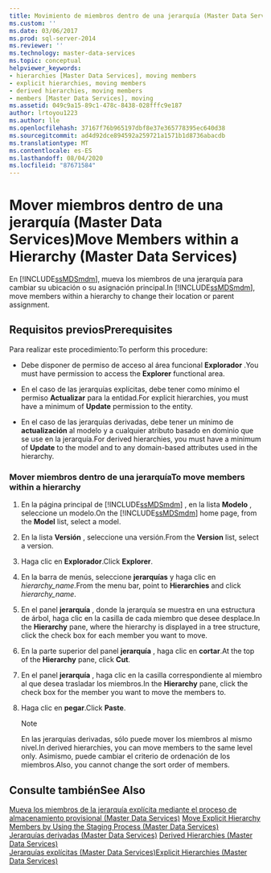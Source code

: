 ```yaml
---
title: Movimiento de miembros dentro de una jerarquía (Master Data Services) | Microsoft Docs
ms.custom: ''
ms.date: 03/06/2017
ms.prod: sql-server-2014
ms.reviewer: ''
ms.technology: master-data-services
ms.topic: conceptual
helpviewer_keywords:
- hierarchies [Master Data Services], moving members
- explicit hierarchies, moving members
- derived hierarchies, moving members
- members [Master Data Services], moving
ms.assetid: 049c9a15-89c1-478c-8438-028fffc9e187
author: lrtoyou1223
ms.author: lle
ms.openlocfilehash: 37167f76b965197dbf8e37e365778395ec640d38
ms.sourcegitcommit: ad4d92dce894592a259721a1571b1d8736abacdb
ms.translationtype: MT
ms.contentlocale: es-ES
ms.lasthandoff: 08/04/2020
ms.locfileid: "87671584"
---
```

# <a name="move-members-within-a-hierarchy-master-data-services"></a><span data-ttu-id="a63c6-102">Mover miembros dentro de una jerarquía (Master Data Services)</span><span class="sxs-lookup"><span data-stu-id="a63c6-102">Move Members within a Hierarchy (Master Data Services)</span></span>
  <span data-ttu-id="a63c6-103">En [!INCLUDE[ssMDSmdm](../includes/ssmdsmdm-md.md)], mueva los miembros de una jerarquía para cambiar su ubicación o su asignación principal.</span><span class="sxs-lookup"><span data-stu-id="a63c6-103">In [!INCLUDE[ssMDSmdm](../includes/ssmdsmdm-md.md)], move members within a hierarchy to change their location or parent assignment.</span></span>  
  
## <a name="prerequisites"></a><span data-ttu-id="a63c6-104">Requisitos previos</span><span class="sxs-lookup"><span data-stu-id="a63c6-104">Prerequisites</span></span>  
 <span data-ttu-id="a63c6-105">Para realizar este procedimiento:</span><span class="sxs-lookup"><span data-stu-id="a63c6-105">To perform this procedure:</span></span>  
  
-   <span data-ttu-id="a63c6-106">Debe disponer de permiso de acceso al área funcional **Explorador** .</span><span class="sxs-lookup"><span data-stu-id="a63c6-106">You must have permission to access the **Explorer** functional area.</span></span>  
  
-   <span data-ttu-id="a63c6-107">En el caso de las jerarquías explícitas, debe tener como mínimo el permiso **Actualizar** para la entidad.</span><span class="sxs-lookup"><span data-stu-id="a63c6-107">For explicit hierarchies, you must have a minimum of **Update** permission to the entity.</span></span>  
  
-   <span data-ttu-id="a63c6-108">En el caso de las jerarquías derivadas, debe tener un mínimo de **actualización** al modelo y a cualquier atributo basado en dominio que se use en la jerarquía.</span><span class="sxs-lookup"><span data-stu-id="a63c6-108">For derived hierarchies, you must have a minimum of **Update** to the model and to any domain-based attributes used in the hierarchy.</span></span>  
  
### <a name="to-move-members-within-a-hierarchy"></a><span data-ttu-id="a63c6-109">Mover miembros dentro de una jerarquía</span><span class="sxs-lookup"><span data-stu-id="a63c6-109">To move members within a hierarchy</span></span>  
  
1.  <span data-ttu-id="a63c6-110">En la página principal de [!INCLUDE[ssMDSmdm](../includes/ssmdsmdm-md.md)] , en la lista **Modelo** , seleccione un modelo.</span><span class="sxs-lookup"><span data-stu-id="a63c6-110">On the [!INCLUDE[ssMDSmdm](../includes/ssmdsmdm-md.md)] home page, from the **Model** list, select a model.</span></span>  
  
2.  <span data-ttu-id="a63c6-111">En la lista **Versión** , seleccione una versión.</span><span class="sxs-lookup"><span data-stu-id="a63c6-111">From the **Version** list, select a version.</span></span>  
  
3.  <span data-ttu-id="a63c6-112">Haga clic en **Explorador**.</span><span class="sxs-lookup"><span data-stu-id="a63c6-112">Click **Explorer**.</span></span>  
  
4.  <span data-ttu-id="a63c6-113">En la barra de menús, seleccione **jerarquías** y haga clic en *hierarchy_name*.</span><span class="sxs-lookup"><span data-stu-id="a63c6-113">From the menu bar, point to **Hierarchies** and click *hierarchy_name*.</span></span>  
  
5.  <span data-ttu-id="a63c6-114">En el panel **jerarquía** , donde la jerarquía se muestra en una estructura de árbol, haga clic en la casilla de cada miembro que desee desplace.</span><span class="sxs-lookup"><span data-stu-id="a63c6-114">In the **Hierarchy** pane, where the hierarchy is displayed in a tree structure, click the check box for each member you want to move.</span></span>  
  
6.  <span data-ttu-id="a63c6-115">En la parte superior del panel **jerarquía** , haga clic en **cortar**.</span><span class="sxs-lookup"><span data-stu-id="a63c6-115">At the top of the **Hierarchy** pane, click **Cut**.</span></span>  
  
7.  <span data-ttu-id="a63c6-116">En el panel **jerarquía** , haga clic en la casilla correspondiente al miembro al que desea trasladar los miembros.</span><span class="sxs-lookup"><span data-stu-id="a63c6-116">In the **Hierarchy** pane, click the check box for the member you want to move the members to.</span></span>  
  
8.  <span data-ttu-id="a63c6-117">Haga clic en **pegar**.</span><span class="sxs-lookup"><span data-stu-id="a63c6-117">Click **Paste**.</span></span>  
  
    > [!NOTE]  
    >  <span data-ttu-id="a63c6-118">En las jerarquías derivadas, sólo puede mover los miembros al mismo nivel.</span><span class="sxs-lookup"><span data-stu-id="a63c6-118">In derived hierarchies, you can move members to the same level only.</span></span> <span data-ttu-id="a63c6-119">Asimismo, puede cambiar el criterio de ordenación de los miembros.</span><span class="sxs-lookup"><span data-stu-id="a63c6-119">Also, you cannot change the sort order of members.</span></span>  
  
## <a name="see-also"></a><span data-ttu-id="a63c6-120">Consulte también</span><span class="sxs-lookup"><span data-stu-id="a63c6-120">See Also</span></span>  
 <span data-ttu-id="a63c6-121">[Mueva los miembros de la jerarquía explícita mediante el proceso de almacenamiento provisional &#40;Master Data Services&#41;](add-update-and-delete-data-master-data-services.md) </span><span class="sxs-lookup"><span data-stu-id="a63c6-121">[Move Explicit Hierarchy Members by Using the Staging Process &#40;Master Data Services&#41;](add-update-and-delete-data-master-data-services.md) </span></span>  
 <span data-ttu-id="a63c6-122">[Jerarquías derivadas &#40;Master Data Services&#41;](../../2014/master-data-services/derived-hierarchies-master-data-services.md) </span><span class="sxs-lookup"><span data-stu-id="a63c6-122">[Derived Hierarchies &#40;Master Data Services&#41;](../../2014/master-data-services/derived-hierarchies-master-data-services.md) </span></span>  
 [<span data-ttu-id="a63c6-123">Jerarquías explícitas &#40;Master Data Services&#41;</span><span class="sxs-lookup"><span data-stu-id="a63c6-123">Explicit Hierarchies &#40;Master Data Services&#41;</span></span>](../../2014/master-data-services/explicit-hierarchies-master-data-services.md)  
  
  
